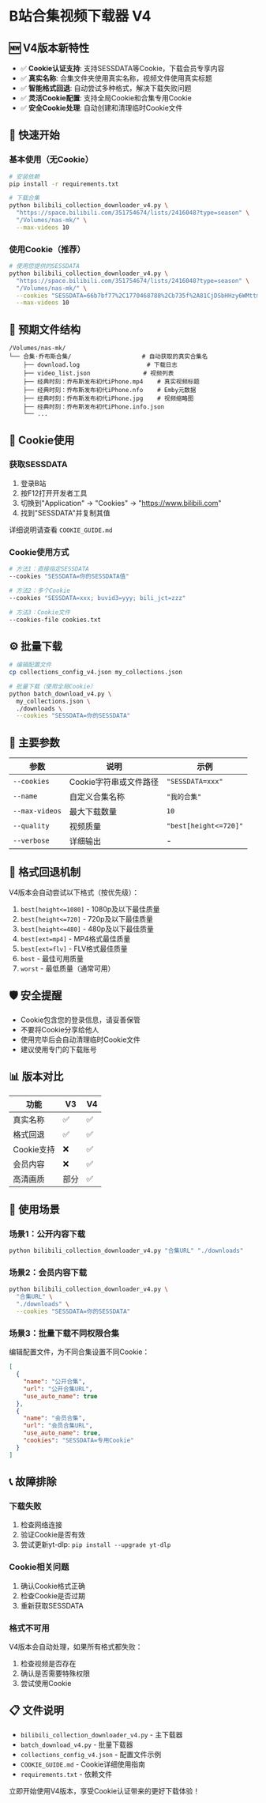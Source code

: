 # B站合集视频下载器 V4

## 🆕 V4版本新特性

- ✅ **Cookie认证支持**: 支持SESSDATA等Cookie，下载会员专享内容
- ✅ **真实名称**: 合集文件夹使用真实名称，视频文件使用真实标题
- ✅ **智能格式回退**: 自动尝试多种格式，解决下载失败问题
- ✅ **灵活Cookie配置**: 支持全局Cookie和合集专用Cookie
- ✅ **安全Cookie处理**: 自动创建和清理临时Cookie文件

## 🚀 快速开始

### 基本使用（无Cookie）

```bash
# 安装依赖
pip install -r requirements.txt

# 下载合集
python bilibili_collection_downloader_v4.py \
  "https://space.bilibili.com/351754674/lists/2416048?type=season" \
  "/Volumes/nas-mk/" \
  --max-videos 10
```

### 使用Cookie（推荐）

```bash
# 使用您提供的SESSDATA
python bilibili_collection_downloader_v4.py \
  "https://space.bilibili.com/351754674/lists/2416048?type=season" \
  "/Volumes/nas-mk/" \
  --cookies "SESSDATA=66b7bf77%2C1770468788%2Cb735f%2A81CjDSbHHzy6WMttmU2eHPr0MTeOve6vrO86MCLjDoUxEGIuhGkJ6nacYAldqhqKT1yxISVlpVMkVRblk5QXVJV0lrQy1jQW45bXh3a3lSRk5LU1FlU1dIcHZrMW1LNlo4azRRS2hCeWFCMGcydlVTR2phWTcyU29mTkZSakZvOF9YUEZRUVNfMnRRIIEC" \
  --max-videos 10
```

## 📁 预期文件结构

```
/Volumes/nas-mk/
└── 合集·乔布斯合集/                    # 自动获取的真实合集名
    ├── download.log                   # 下载日志
    ├── video_list.json               # 视频列表
    ├── 经典时刻：乔布斯发布初代iPhone.mp4    # 真实视频标题
    ├── 经典时刻：乔布斯发布初代iPhone.nfo    # Emby元数据
    ├── 经典时刻：乔布斯发布初代iPhone.jpg    # 视频缩略图
    ├── 经典时刻：乔布斯发布初代iPhone.info.json
    └── ...
```

## 🍪 Cookie使用

### 获取SESSDATA

1. 登录B站
2. 按F12打开开发者工具
3. 切换到"Application" → "Cookies" → "https://www.bilibili.com"
4. 找到"SESSDATA"并复制其值

详细说明请查看 `COOKIE_GUIDE.md`

### Cookie使用方式

```bash
# 方法1：直接指定SESSDATA
--cookies "SESSDATA=你的SESSDATA值"

# 方法2：多个Cookie
--cookies "SESSDATA=xxx; buvid3=yyy; bili_jct=zzz"

# 方法3：Cookie文件
--cookies-file cookies.txt
```

## ⚙️ 批量下载

```bash
# 编辑配置文件
cp collections_config_v4.json my_collections.json

# 批量下载（使用全局Cookie）
python batch_download_v4.py \
  my_collections.json \
  ./downloads \
  --cookies "SESSDATA=你的SESSDATA"
```

## 🎯 主要参数

| 参数 | 说明 | 示例 |
|------|------|------|
| `--cookies` | Cookie字符串或文件路径 | `"SESSDATA=xxx"` |
| `--name` | 自定义合集名称 | `"我的合集"` |
| `--max-videos` | 最大下载数量 | `10` |
| `--quality` | 视频质量 | `"best[height<=720]"` |
| `--verbose` | 详细输出 | - |

## 🔧 格式回退机制

V4版本会自动尝试以下格式（按优先级）：

1. `best[height<=1080]` - 1080p及以下最佳质量
2. `best[height<=720]` - 720p及以下最佳质量  
3. `best[height<=480]` - 480p及以下最佳质量
4. `best[ext=mp4]` - MP4格式最佳质量
5. `best[ext=flv]` - FLV格式最佳质量
6. `best` - 最佳可用质量
7. `worst` - 最低质量（通常可用）

## 🛡️ 安全提醒

- Cookie包含您的登录信息，请妥善保管
- 不要将Cookie分享给他人
- 使用完毕后会自动清理临时Cookie文件
- 建议使用专门的下载账号

## 📊 版本对比

| 功能 | V3 | V4 |
|------|----|----|
| 真实名称 | ✅ | ✅ |
| 格式回退 | ✅ | ✅ |
| Cookie支持 | ❌ | ✅ |
| 会员内容 | ❌ | ✅ |
| 高清画质 | 部分 | ✅ |

## 🎯 使用场景

### 场景1：公开内容下载
```bash
python bilibili_collection_downloader_v4.py "合集URL" "./downloads"
```

### 场景2：会员内容下载
```bash
python bilibili_collection_downloader_v4.py \
  "合集URL" \
  "./downloads" \
  --cookies "SESSDATA=你的SESSDATA"
```

### 场景3：批量下载不同权限合集
编辑配置文件，为不同合集设置不同Cookie：

```json
[
  {
    "name": "公开合集",
    "url": "公开合集URL",
    "use_auto_name": true
  },
  {
    "name": "会员合集", 
    "url": "会员合集URL",
    "use_auto_name": true,
    "cookies": "SESSDATA=专用Cookie"
  }
]
```

## 📞 故障排除

### 下载失败
1. 检查网络连接
2. 验证Cookie是否有效
3. 尝试更新yt-dlp: `pip install --upgrade yt-dlp`

### Cookie相关问题
1. 确认Cookie格式正确
2. 检查Cookie是否过期
3. 重新获取SESSDATA

### 格式不可用
V4版本会自动处理，如果所有格式都失败：
1. 检查视频是否存在
2. 确认是否需要特殊权限
3. 尝试使用Cookie

## 📋 文件说明

- `bilibili_collection_downloader_v4.py` - 主下载器
- `batch_download_v4.py` - 批量下载器  
- `collections_config_v4.json` - 配置文件示例
- `COOKIE_GUIDE.md` - Cookie详细使用指南
- `requirements.txt` - 依赖文件

立即开始使用V4版本，享受Cookie认证带来的更好下载体验！

